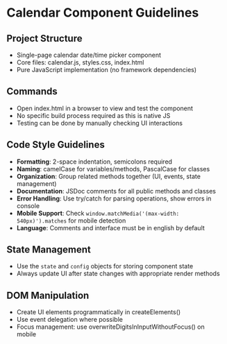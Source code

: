 # Calendar Component Guidelines

## Project Structure
- Single-page calendar date/time picker component
- Core files: calendar.js, styles.css, index.html
- Pure JavaScript implementation (no framework dependencies)

## Commands
- Open index.html in a browser to view and test the component
- No specific build process required as this is native JS
- Testing can be done by manually checking UI interactions

## Code Style Guidelines
- **Formatting**: 2-space indentation, semicolons required
- **Naming**: camelCase for variables/methods, PascalCase for classes
- **Organization**: Group related methods together (UI, events, state management)
- **Documentation**: JSDoc comments for all public methods and classes
- **Error Handling**: Use try/catch for parsing operations, show errors in console
- **Mobile Support**: Check `window.matchMedia('(max-width: 540px)').matches` for mobile detection
- **Language**: Comments and interface must be in english by default

## State Management
- Use the `state` and `config` objects for storing component state
- Always update UI after state changes with appropriate render methods

## DOM Manipulation
- Create UI elements programmatically in createElements()
- Use event delegation where possible
- Focus management: use overwriteDigitsInInputWithoutFocus() on mobile